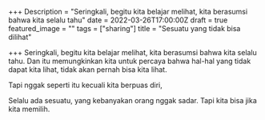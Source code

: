 +++
Description = "Seringkali, begitu kita belajar melihat, kita berasumsi bahwa kita selalu tahu"
date = 2022-03-26T17:00:00Z
draft = true
featured_image = ""
tags = ["sharing"]
title = "Sesuatu yang tidak bisa dilihat"

+++
Seringkali, begitu kita belajar melihat, kita berasumsi bahwa kita selalu tahu. Dan itu memungkinkan kita untuk percaya bahwa hal-hal yang tidak dapat kita lihat, tidak akan pernah bisa kita lihat.

Tapi nggak seperti itu kecuali kita berpuas diri,

Selalu ada sesuatu, yang kebanyakan orang nggak sadar. Tapi kita bisa jika kita memilih.
